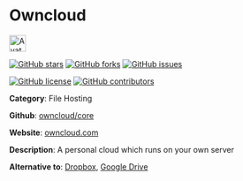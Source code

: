 
# Owncloud 

<a href="https://owncloud.com/"><img src="https://icons.duckduckgo.com/ip3/owncloud.com.ico" alt="Avatar" width="30" height="30" /></a>

[![GitHub stars](https://img.shields.io/github/stars/owncloud/core.svg?style=social&label=Star&maxAge=2592000)](https://GitHub.com/owncloud/core/stargazers/) [![GitHub forks](https://img.shields.io/github/forks/owncloud/core.svg?style=social&label=Fork&maxAge=2592000)](https://GitHub.com/owncloud/core/network/) [![GitHub issues](https://img.shields.io/github/issues/owncloud/core.svg)](https://GitHub.com/Nowncloud/core/issues/)

[![GitHub license](https://img.shields.io/github/license/owncloud/core.svg)](https://github.com/owncloud/core/blob/master/LICENSE) [![GitHub contributors](https://img.shields.io/github/contributors/owncloud/core.svg)](https://GitHub.com/owncloud/core/graphs/contributors/) 

**Category**: File Hosting

**Github**: [owncloud/core](https://github.com/owncloud/core)

**Website**: [owncloud.com](https://owncloud.com/)

**Description**:
A personal cloud which runs on your own server

**Alternative to**: [Dropbox](https://www.dropbox.com/), [Google Drive](https://drive.google.com/)

